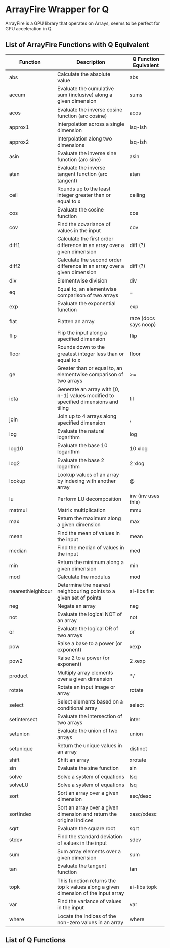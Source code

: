 # ArrayFire Wrapper for Q

ArrayFire is a GPU library that operates on Arrays, seems to be perfect for GPU acceleration in Q.

## List of ArrayFire Functions with Q Equivalent

| Function                    | Description                                                                                               | Q Function Equivalent |
|-----------------------------|-----------------------------------------------------------------------------------------------------------|-----------------------|
|  abs                        | Calculate the absolute value                                                                              | abs                   |
|  accum                      | Evaluate the cumulative sum (inclusive) along a given dimension                                           | sums                  |
|  acos                       | Evaluate the inverse cosine function (arc cosine)                                                         | acos                  |
|  approx1                    | Interpolation across a single dimension                                                                   | lsq-ish               |
|  approx2                    | Interpolation along two dimensions                                                                        | lsq-ish               |
|  asin                       | Evaluate the inverse sine function (arc sine)                                                             | asin                  |
|  atan                       | Evaluate the inverse tangent function (arc tangent)                                                       | atan                  |
|  ceil                       | Rounds up to the least integer greater than or equal to x                                                 | ceiling               |
|  cos                        | Evaluate the cosine function                                                                              | cos                   |
|  cov                        | Find the covariance of values in the input                                                                | cov                   |
|  diff1                      | Calculate the first order difference in an array over a given dimension                                   | diff (?)              |
|  diff2                      | Calculate the second order difference in an array over a given dimension                                  | diff (?)              |
|  div                        | Elementwise division                                                                                      | div                   |
|  eq                         | Equal to, an elementwise comparison of two arrays                                                         | =                     |
|  exp                        | Evaluate the exponential function                                                                         | exp                   |
|  flat                       | Flatten an array                                                                                          | raze (docs says noop) |
|  flip                       | Flip the input along a specified dimension                                                                | flip                  |
|  floor                      | Rounds down to the greatest integer less than or equal to x                                               | floor                 |
|  ge                         | Greater than or equal to, an elementwise comparison of two arrays                                         | >=                    |
|  iota                       | Generate an array with [0, n-1] values modified to specified dimensions and tiling                        | til                   |
|  join                       | Join up to 4 arrays along specified dimension                                                             | ,                     |
|  log                        | Evaluate the natural logarithm                                                                            | log                   |
|  log10                      | Evaluate the base 10 logarithm                                                                            | 10 xlog               |
|  log2                       | Evaluate the base 2 logarithm                                                                             | 2 xlog                |
|  lookup                     | Lookup values of an array by indexing with another array                                                  | @                     |
|  lu                         | Perform LU decomposition                                                                                  | inv (inv uses this)   |
|  matmul                     | Matrix multiplication                                                                                     | mmu                   |
|  max                        | Return the maximum along a given dimension                                                                | max                   |
|  mean                       | Find the mean of values in the input                                                                      | mean                  |
|  median                     | Find the median of values in the input                                                                    | med                   |
|  min                        | Return the minimum along a given dimension                                                                | min                   |
|  mod                        | Calculate the modulus                                                                                     | mod                   |
|  nearestNeighbour           | Determine the nearest neighbouring points to a given set of points                                        | ai-libs flat          |
|  neg                        | Negate an array                                                                                           | neg                   |
|  not                        | Evaluate the logical NOT of an array                                                                      | not                   |
|  or                         | Evaluate the logical OR of two arrays                                                                     | or                    |
|  pow                        | Raise a base to a power (or exponent)                                                                     | xexp                  |
|  pow2                       | Raise 2 to a power (or exponent)                                                                          | 2 xexp                |
|  product                    | Multiply array elements over a given dimension                                                            | */                    |
|  rotate                     | Rotate an input image or array                                                                            | rotate                |
|  select                     | Select elements based on a conditional array                                                              | select                |
|  setintersect               | Evaluate the intersection of two arrays                                                                   | inter                 |
|  setunion                   | Evaluate the union of two arrays                                                                          | union                 |
|  setunique                  | Return the unique values in an array                                                                      | distinct              |
|  shift                      | Shift an array                                                                                            | xrotate               |
|  sin                        | Evaluate the sine function                                                                                | sin                   |
|  solve                      | Solve a system of equations                                                                               | lsq                   |
|  solveLU                    | Solve a system of equations                                                                               | lsq                   |
|  sort                       | Sort an array over a given dimension                                                                      | asc/desc              |
|  sortIndex                  | Sort an array over a given dimension and return the original indices                                      | xasc/xdesc            |
|  sqrt                       | Evaluate the square root                                                                                  | sqrt                  |
|  stdev                      | Find the standard deviation of values in the input                                                        | sdev                  |
|  sum                        | Sum array elements over a given dimension                                                                 | sum                   |
|  tan                        | Evaluate the tangent function                                                                             | tan                   |
|  topk                       | This function returns the top k values along a given dimension of the input array                         | ai-libs topk          |
|  var                        | Find the variance of values in the input                                                                  | var                   |
|  where                      | Locate the indices of the non-zero values in an array                                                     | where                 |


## List of Q Functions